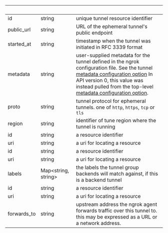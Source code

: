 <!-- Code generated for API Clients. DO NOT EDIT. -->

| &nbsp;      | &nbsp;                    | &nbsp;                                                                                                                                                                                                                                                                                                          |
| ----------- | ------------------------- | --------------------------------------------------------------------------------------------------------------------------------------------------------------------------------------------------------------------------------------------------------------------------------------------------------------- |
| id          | string                    | unique tunnel resource identifier                                                                                                                                                                                                                                                                               |
| public_url  | string                    | URL of the ephemeral tunnel's public endpoint                                                                                                                                                                                                                                                                   |
| started_at  | string                    | timestamp when the tunnel was initiated in RFC 3339 format                                                                                                                                                                                                                                                      |
| metadata    | string                    | user-supplied metadata for the tunnel defined in the ngrok configuration file. See the tunnel [metadata configuration option](/agent/config#common-tunnel-configuration-properties) In API version 0, this value was instead pulled from the top-level [metadata configuration option](/agent/config#metadata). |
| proto       | string                    | tunnel protocol for ephemeral tunnels. one of `http`, `https`, `tcp` or `tls`                                                                                                                                                                                                                                   |
| region      | string                    | identifier of tune region where the tunnel is running                                                                                                                                                                                                                                                           |
| id          | string                    | a resource identifier                                                                                                                                                                                                                                                                                           |
| uri         | string                    | a uri for locating a resource                                                                                                                                                                                                                                                                                   |
| id          | string                    | a resource identifier                                                                                                                                                                                                                                                                                           |
| uri         | string                    | a uri for locating a resource                                                                                                                                                                                                                                                                                   |
| labels      | Map&lt;string, string&gt; | the labels the tunnel group backends will match against, if this is a backend tunnel                                                                                                                                                                                                                            |
| id          | string                    | a resource identifier                                                                                                                                                                                                                                                                                           |
| uri         | string                    | a uri for locating a resource                                                                                                                                                                                                                                                                                   |
| forwards_to | string                    | upstream address the ngrok agent forwards traffic over this tunnel to. this may be expressed as a URL or a network address.                                                                                                                                                                                     |
